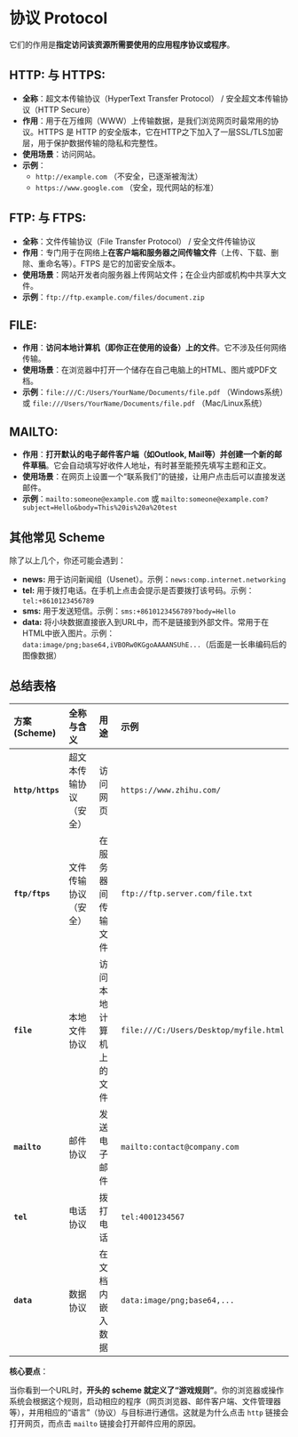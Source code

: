 # 协议 Protocol

它们的作用是**指定访问该资源所需要使用的应用程序协议或程序**。



## HTTP: 与 HTTPS:
*   **全称**：超文本传输协议（HyperText Transfer Protocol） / 安全超文本传输协议（HTTP Secure）
*   **作用**：用于在万维网（WWW）上传输数据，是我们浏览网页时最常用的协议。HTTPS 是 HTTP 的安全版本，它在HTTP之下加入了一层SSL/TLS加密层，用于保护数据传输的隐私和完整性。
*   **使用场景**：访问网站。
*   **示例**：
    *   `http://example.com` （不安全，已逐渐被淘汰）
    *   `https://www.google.com` （安全，现代网站的标准）



## FTP: 与 FTPS:

*   **全称**：文件传输协议（File Transfer Protocol） / 安全文件传输协议
*   **作用**：专门用于在网络上**在客户端和服务器之间传输文件**（上传、下载、删除、重命名等）。FTPS 是它的加密安全版本。
*   **使用场景**：网站开发者向服务器上传网站文件；在企业内部或机构中共享大文件。
*   **示例**：`ftp://ftp.example.com/files/document.zip`



## FILE:

*   **作用**：**访问本地计算机（即你正在使用的设备）上的文件**。它不涉及任何网络传输。
*   **使用场景**：在浏览器中打开一个储存在自己电脑上的HTML、图片或PDF文档。
*   **示例**：`file:///C:/Users/YourName/Documents/file.pdf` （Windows系统）或 `file:///Users/YourName/Documents/file.pdf` （Mac/Linux系统）



## MAILTO:

*   **作用**：**打开默认的电子邮件客户端（如Outlook, Mail等）并创建一个新的邮件草稿**。它会自动填写好收件人地址，有时甚至能预先填写主题和正文。
*   **使用场景**：在网页上设置一个“联系我们”的链接，让用户点击后可以直接发送邮件。
*   **示例**：`mailto:someone@example.com` 或 `mailto:someone@example.com?subject=Hello&body=This%20is%20a%20test`



## 其他常见 Scheme

除了以上几个，你还可能会遇到：

*   **news:** 用于访问新闻组（Usenet）。示例：`news:comp.internet.networking`
*   **tel:** 用于拨打电话。在手机上点击会提示是否要拨打该号码。示例：`tel:+8610123456789`
*   **sms:** 用于发送短信。示例：`sms:+8610123456789?body=Hello`
*   **data:** 将小块数据直接嵌入到URL中，而不是链接到外部文件。常用于在HTML中嵌入图片。示例：`data:image/png;base64,iVBORw0KGgoAAAANSUhE...`（后面是一长串编码后的图像数据）



## 总结表格

| 方案 (Scheme)    | 全称与含义             | 用途                   | 示例                                   |
| :--------------- | :--------------------- | :--------------------- | :------------------------------------- |
| **`http/https`** | 超文本传输协议（安全） | 访问网页               | `https://www.zhihu.com/`               |
| **`ftp/ftps`**   | 文件传输协议（安全）   | 在服务器间传输文件     | `ftp://ftp.server.com/file.txt`        |
| **`file`**       | 本地文件协议           | 访问本地计算机上的文件 | `file:///C:/Users/Desktop/myfile.html` |
| **`mailto`**     | 邮件协议               | 发送电子邮件           | `mailto:contact@company.com`           |
| **`tel`**        | 电话协议               | 拨打电话               | `tel:4001234567`                       |
| **`data`**       | 数据协议               | 在文档内嵌入数据       | `data:image/png;base64,...`            |



**核心要点**：

当你看到一个URL时，**开头的 scheme 就定义了“游戏规则”**。你的浏览器或操作系统会根据这个规则，启动相应的程序（网页浏览器、邮件客户端、文件管理器等），并用相应的“语言”（协议）与目标进行通信。这就是为什么点击 `http` 链接会打开网页，而点击 `mailto` 链接会打开邮件应用的原因。



